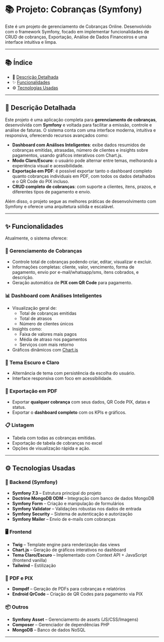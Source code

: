 # 📚 Projeto: Cobranças (Symfony)

Este é um projeto de gerenciamento de Cobranças Online. Desenvolvido com o framework Symfony, focado em implementar funcionalidades de CRUD de cobranças, Exportação, Análise de Dados Financeiros e uma interface intuitiva e limpa.

---

## 📚 Índice

* 📄 [Descrição Detalhada](#-descrição-detalhada)
* ✨ [Funcionalidades](#-funcionalidades)
* ⚙️ [Tecnologias Usadas](#-tecnologias-usadas)

---

## 📄 Descrição Detalhada

Este projeto é uma aplicação completa para **gerenciamento de cobranças**, desenvolvida com **Symfony** e voltada para facilitar a emissão, controle e análise de faturas. O sistema conta com uma interface moderna, intuitiva e responsiva, oferecendo recursos avançados como:

- **Dashboard com Análises Inteligentes**: exibe dados resumidos de cobranças emitidas, atrasadas, número de clientes e insights sobre pagamentos, usando gráficos interativos com Chart.js.
- **Modo Claro/Escuro**: o usuário pode alternar entre temas, melhorando a experiência visual e acessibilidade.
- **Exportação em PDF**: é possível exportar tanto o dashboard completo quanto cobranças individuais em PDF, com todos os dados detalhados e o QR Code do PIX incluso.
- **CRUD completo de cobranças**: com suporte a clientes, itens, prazos, e diferentes tipos de pagamento e envio.

Além disso, o projeto segue as melhores práticas de desenvolvimento com Symfony e oferece uma arquitetura sólida e escalável.

---

## ✨ Funcionalidades

Atualmente, o sistema oferece:

### 🔁 Gerenciamento de Cobranças
- Controle total de cobranças podendo criar, editar, visualizar e excluir.
- Informações completas: cliente, valor, vencimento, forma de pagamento, envio por e-mail/whatsapp/sms, itens cobrados, e descrição.
- Geração automática de **PIX com QR Code** para pagamento.
  
### 📊 Dashboard com Análises Inteligentes
- Visualização geral de:
  - Total de cobranças emitidas
  - Total de atrasos
  - Número de clientes únicos
- Insights como:
  - Faixa de valores mais pagos
  - Média de atraso nos pagamentos
  - Serviços com mais retorno
- Gráficos dinâmicos com [Chart.js](https://www.chartjs.org/)

### 🎨 Tema Escuro e Claro
- Alternância de tema com persistência da escolha do usuário.
- Interface responsiva com foco em acessibilidade.

### 📄 Exportação em PDF
- Exportar **qualquer cobrança** com seus dados, QR Code PIX, datas e status.
- Exportar o **dashboard completo** com os KPIs e gráficos.

### 📋 Listagem
- Tabela com todas as cobranças emitidas.
- Exportação de tabela de cobranças no excel
- Opções de visualização rápida e ação.

---

## ⚙️ Tecnologias Usadas

### 🔧 Backend (Symfony)
- **Symfony 7.3** – Estrutura principal do projeto
- **Doctrine MongoDB ODM** – Integração com banco de dados MongoDB
- **Symfony Form** – Criação e manipulação de formulários
- **Symfony Validator** – Validações robustas nos dados de entrada
- **Symfony Security** – Sistema de autenticação e autorização
- **Symfony Mailer** – Envio de e-mails com cobranças

### 🖥️ Frontend
- **Twig** – Template engine para renderização das views
- **Chart.js** – Geração de gráficos interativos no dashboard
- **Tema Claro/Escuro** – Implementado com Context API + JavaScript (frontend vanilla)
- **Tailwind** – Estilização

### 🧾 PDF e PIX
- **Dompdf** – Geração de PDFs para cobranças e relatórios
- **Endroid QrCode** – Criação de QR Codes para pagamento via PIX

### 📦 Outros
- **Symfony Asset** – Gerenciamento de assets (JS/CSS/Imagens)
- **Composer** – Gerenciador de dependências PHP
- **MongoDB** – Banco de dados NoSQL
---

